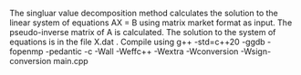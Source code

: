 The singluar value decomposition method calculates the solution to the linear system of equations AX = B using matrix market format as input. The pseudo-inverse matrix of A is calculated. The solution to 
the system of equations is in the file X.dat .
 Compile using g++ -std=c++20 -ggdb -fopenmp -pedantic -c -Wall -Weffc++ -Wextra -Wconversion -Wsign-conversion main.cpp
